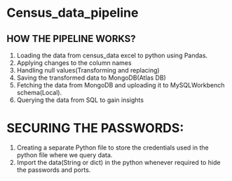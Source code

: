 # Census_data_pipeline
## HOW THE PIPELINE WORKS?
1. Loading the data from census_data excel to python using Pandas.
2. Applying changes to the column names
3. Handling null values(Transforming and replacing)
4. Saving the transformed data to MongoDB(Atlas DB)
5. Fetching the data from MongoDB and uploading it to MySQLWorkbench schema(Local).
6. Querying the data from SQL to gain insights

# SECURING THE PASSWORDS:
1. Creating a separate Python file to store the credentials used in the python file where we query data.
2. Import the data(String or dict) in the python whenever required to hide the passwords and ports.

